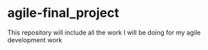 # agile-final_project
This repository will include all the work I will be doing for my agile development work
